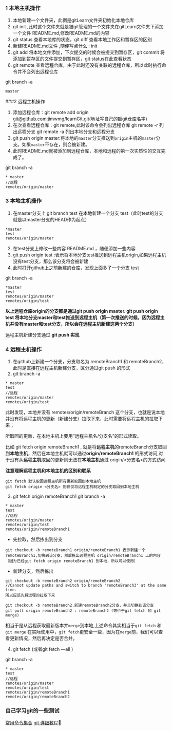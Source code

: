 ### 1 本地主机操作
1. 本地新建一个文件夹，此例是gitLearn文件夹初始化本地仓库 
2. git init ,此时这个文件夹就是被git管理的一个文件夹在gitLearn文件夹下添加一个文件 README.md,修改README.md的内容
3. git status 查看本地库的状态，git diff 查看本地工作区和暂存区的区别
4. 新建README.md文件 ,随便写点什么 : init 
5. git add 将本地文件添加，下次提交的时候会被提交到暂存区，git commit 将添加到暂存区的文件提交到暂存区，git status在此查看状态
6. git remote 查看远程仓库，由于此时还没有关联的远程仓库，所以此时执行命令并不会列出远程仓库

git branch -a

```
master
```

###2 远程主机操作 

1. 添加远程仓库：git remote add origin git@github.com:jimwmg/learnGit.git(地址写自己的额git仓库名字)
2. 在次查看远程仓库：git remote,此时该命令会列出远程仓库 git remote -r 列出远程分支  git remote -a 列出本地分支和远程分支
3. git push origin master:将本地的`master`分支推送到`origin`主机的`master`分支。如果`master`不存在，则会被新建。
4. 此时README.md就被添加到远程仓库，本地和远程的第一次实质性的交互完成了。

git branch -a

```
* master
//远程
remotes/origin/master
```

### 3 本地主机操作

1. 在master分支上 git branch test 在本地新建一个分支 test（此时test的分支就是以master分支的HEAD作为起点）

```
*master
test
remotes/origin/master
```

2. 在test分支上修改一些内容 README.md ，随便添加一些内容
3. git push origin test :表示将本地分支test推送到远程主机origin,如果远程主机没有test分支，那么该分支将会被新建
4. 此时打开github上之前新建的仓库，发现上面多了一个分支 test

git branch -a

```
*master
test
remotes/origin/master
remotes/origin/test
```

**以上远程仓库origin的分支都是通过git push origin master.   git push origin test  将本地分支master和test推送到远程主机（第一次推送的时候，因为远程主机并没有master和test分支，所以会在远程主机新建这两个分支）**

远程主机新建分支通过 **git push 实现**

### 4 远程主机操作

1. 在github上新建一个分支，分支取名为  remoteBranch1 和 remoteBranch2，此时是直接在远程主机新建分支，区分通过git push 的形式
2. git branch -a 

```
* master
test
//远程
remotes/origin/master
remotes/origin/test
```

此时发现，本地并没有  remotes/origin/remoteBranch 这个分支，也就是说本地并没有将远程主机的更新（新建分支）拉取下来，此时需要将远程主机的拉取下来；

所取回的更新，在本地主机上要用”远程主机名/分支名”的形式读取。

比如 git fetch origin remoteBranch1 , 就是将**远程主机**的remoteBranch分支取回到**本地主机**，然后在本地主机就可以通过**origin/remoteBranch1** 的形式访问,对于没有从**远程主机**取回的更新则无法在**本地主机**通过 origin/<分支名>的方式访问

**注意理解远程主机和本地主机的区别和联系**

```
git fetch 默认取回远程主机所有更新取回到本地主机
git fetch origin <分支名> 则仅仅将远程主机制定的分支取回到本地主机
```

3. git fetch origin remoteBranch1    git branch -a


```
* master
test
//远程
remotes/origin/master
remotes/origin/test
remotes/origin/remoteBranch1
```

* 先拉取，然后拣出到分支

```
git checkout -b remoteBranch1 origin/remoteBranch1 表示新建一个remoteBranch1,切换到该分支，然后拣出远程主机 origin/remoteBranch1 上的内容 （因为已经git fetch origin remoteBranch1 到本地，所以可以使用）
```

* 新建分支，然后拣出

```
git checkout -b remoteBranch2 origin/remoteBranch2 
//Cannot update paths and switch to branch 'remoteBranch3' at the same time.
所以应该先将远程的拉取下来
```

```
git checkout -b remoteBranch2.新建remoteBranch2分支，并且切换到该分支
git pull origin remoteBranch2 : remoteBranch2 (等价于git fetch 和 git merge)
```

相当于是从远程获取最新版本并`merge`到本地,上述命令其实相当于`git fetch` 和 `git merge`
在实际使用中，`git fetch`更安全一些，因为在`merge`前，我们可以查看更新情况，然后再决定是否合并。

4. git fetch (或者git fetch —all )

git branch -a

```
* master
test
//远程
remotes/origin/master
remotes/origin/test
remotes/origin/remoteBranch1 
remotes/origin/remoteBranch2
```








### 自己学习git的一些测试

[常用命令集合](https://github.com/jimwmg/JiM-Blog/blob/master/JavaScript/%E6%9E%84%E5%BB%BA%E5%B7%A5%E5%85%B7/007git%E5%91%BD%E4%BB%A4%20.md)
[git 详细教程](https://www.yiibai.com/git/git_commit.html)
